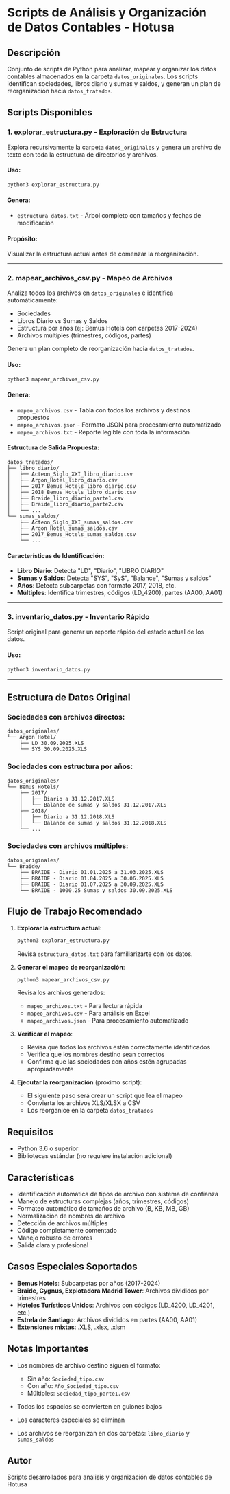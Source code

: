 # Scripts de Análisis y Organización de Datos Contables - Hotusa

## Descripción

Conjunto de scripts de Python para analizar, mapear y organizar los datos contables almacenados en la carpeta `datos_originales`. Los scripts identifican sociedades, libros diario y sumas y saldos, y generan un plan de reorganización hacia `datos_tratados`.

## Scripts Disponibles

### 1. explorar_estructura.py - Exploración de Estructura

Explora recursivamente la carpeta `datos_originales` y genera un archivo de texto con toda la estructura de directorios y archivos.

#### Uso:
```bash
python3 explorar_estructura.py
```

#### Genera:
- `estructura_datos.txt` - Árbol completo con tamaños y fechas de modificación

#### Propósito:
Visualizar la estructura actual antes de comenzar la reorganización.

---

### 2. mapear_archivos_csv.py - Mapeo de Archivos

Analiza todos los archivos en `datos_originales` e identifica automáticamente:
- Sociedades
- Libros Diario vs Sumas y Saldos
- Estructura por años (ej: Bemus Hotels con carpetas 2017-2024)
- Archivos múltiples (trimestres, códigos, partes)

Genera un plan completo de reorganización hacia `datos_tratados`.

#### Uso:
```bash
python3 mapear_archivos_csv.py
```

#### Genera:
- `mapeo_archivos.csv` - Tabla con todos los archivos y destinos propuestos
- `mapeo_archivos.json` - Formato JSON para procesamiento automatizado
- `mapeo_archivos.txt` - Reporte legible con toda la información

#### Estructura de Salida Propuesta:
```
datos_tratados/
├── libro_diario/
│   ├── Acteon_Siglo_XXI_libro_diario.csv
│   ├── Argon_Hotel_libro_diario.csv
│   ├── 2017_Bemus_Hotels_libro_diario.csv
│   ├── 2018_Bemus_Hotels_libro_diario.csv
│   ├── Braide_libro_diario_parte1.csv
│   ├── Braide_libro_diario_parte2.csv
│   └── ...
└── sumas_saldos/
    ├── Acteon_Siglo_XXI_sumas_saldos.csv
    ├── Argon_Hotel_sumas_saldos.csv
    ├── 2017_Bemus_Hotels_sumas_saldos.csv
    └── ...
```

#### Características de Identificación:
- **Libro Diario**: Detecta "LD", "Diario", "LIBRO DIARIO"
- **Sumas y Saldos**: Detecta "SYS", "SyS", "Balance", "Sumas y saldos"
- **Años**: Detecta subcarpetas con formato 2017, 2018, etc.
- **Múltiples**: Identifica trimestres, códigos (LD_4200), partes (AA00, AA01)

---

### 3. inventario_datos.py - Inventario Rápido

Script original para generar un reporte rápido del estado actual de los datos.

#### Uso:
```bash
python3 inventario_datos.py
```

---

## Estructura de Datos Original

### Sociedades con archivos directos:
```
datos_originales/
└── Argon Hotel/
    ├── LD 30.09.2025.XLS
    └── SYS 30.09.2025.XLS
```

### Sociedades con estructura por años:
```
datos_originales/
└── Bemus Hotels/
    ├── 2017/
    │   ├── Diario a 31.12.2017.XLS
    │   └── Balance de sumas y saldos 31.12.2017.XLS
    ├── 2018/
    │   ├── Diario a 31.12.2018.XLS
    │   └── Balance de sumas y saldos 31.12.2018.XLS
    └── ...
```

### Sociedades con archivos múltiples:
```
datos_originales/
└── Braide/
    ├── BRAIDE - Diario 01.01.2025 a 31.03.2025.XLS
    ├── BRAIDE - Diario 01.04.2025 a 30.06.2025.XLS
    ├── BRAIDE - Diario 01.07.2025 a 30.09.2025.XLS
    └── BRAIDE - 1000.25 Sumas y saldos 30.09.2025.XLS
```

## Flujo de Trabajo Recomendado

1. **Explorar la estructura actual**:
   ```bash
   python3 explorar_estructura.py
   ```
   Revisa `estructura_datos.txt` para familiarizarte con los datos.

2. **Generar el mapeo de reorganización**:
   ```bash
   python3 mapear_archivos_csv.py
   ```
   Revisa los archivos generados:
   - `mapeo_archivos.txt` - Para lectura rápida
   - `mapeo_archivos.csv` - Para análisis en Excel
   - `mapeo_archivos.json` - Para procesamiento automatizado

3. **Verificar el mapeo**:
   - Revisa que todos los archivos estén correctamente identificados
   - Verifica que los nombres destino sean correctos
   - Confirma que las sociedades con años estén agrupadas apropiadamente

4. **Ejecutar la reorganización** (próximo script):
   - El siguiente paso será crear un script que lea el mapeo
   - Convierta los archivos XLS/XLSX a CSV
   - Los reorganice en la carpeta `datos_tratados`

## Requisitos

- Python 3.6 o superior
- Bibliotecas estándar (no requiere instalación adicional)

## Características

- Identificación automática de tipos de archivo con sistema de confianza
- Manejo de estructuras complejas (años, trimestres, códigos)
- Formateo automático de tamaños de archivo (B, KB, MB, GB)
- Normalización de nombres de archivo
- Detección de archivos múltiples
- Código completamente comentado
- Manejo robusto de errores
- Salida clara y profesional

## Casos Especiales Soportados

- **Bemus Hotels**: Subcarpetas por años (2017-2024)
- **Braide, Cygnus, Explotadora Madrid Tower**: Archivos divididos por trimestres
- **Hoteles Turísticos Unidos**: Archivos con códigos (LD_4200, LD_4201, etc.)
- **Estrela de Santiago**: Archivos divididos en partes (AA00, AA01)
- **Extensiones mixtas**: .XLS, .xlsx, .xlsm

## Notas Importantes

- Los nombres de archivo destino siguen el formato:
  - Sin año: `Sociedad_tipo.csv`
  - Con año: `Año_Sociedad_tipo.csv`
  - Múltiples: `Sociedad_tipo_parte1.csv`

- Todos los espacios se convierten en guiones bajos
- Los caracteres especiales se eliminan
- Los archivos se reorganizan en dos carpetas: `libro_diario` y `sumas_saldos`

## Autor

Scripts desarrollados para análisis y organización de datos contables de Hotusa
